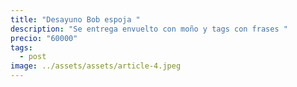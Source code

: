 ```yaml
---
title: "Desayuno Bob espoja "
description: "Se entrega envuelto con moño y tags con frases "
precio: "60000"
tags:
  - post
image: ../assets/assets/article-4.jpeg
---
```

